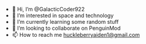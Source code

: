 - 👋 Hi, I’m @GalacticCoder922
- 👀 I’m interested in space and technology
- 🌱 I’m currently learning some random stuff
- 💞️ I’m looking to collaborate on PenguinMod
- 📫 How to reach me huckleberryaiden1@gmail.com

<!---
GalacticCoder922/GalacticCoder922 is a ✨ special ✨ repository because its `README.md` (this file) appears on your GitHub profile.
You can click the Preview link to take a look at your changes.
--->
